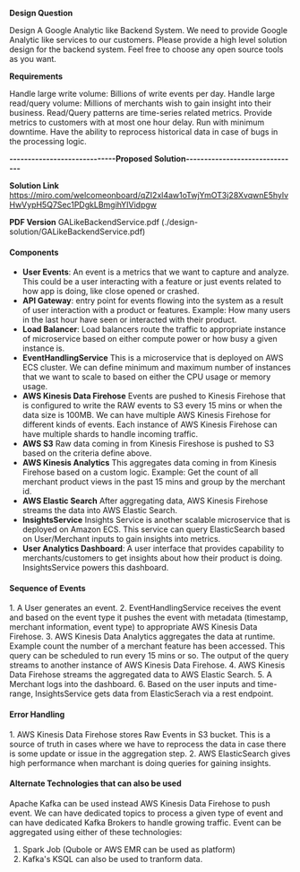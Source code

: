**Design Question**
    
Design A Google Analytic like Backend System. We need to provide Google Analytic like services to our customers. Please provide a high level solution design for the backend system. Feel free to choose any open source tools as you want.

**Requirements**
    
 Handle large write volume: Billions of write events per day.
    Handle large read/query volume: Millions of merchants wish to gain insight into their business. Read/Query patterns are time-series related metrics.
    Provide metrics to customers with at most one hour delay.
    Run with minimum downtime.
    Have the ability to reprocess historical data in case of bugs in the processing logic.
    
**-----------------------------Proposed Solution-------------------------------**

**Solution Link** https://miro.com/welcomeonboard/qZI2xl4aw1oTwjYmOT3j28XvqwnE5hylvHwVypH5Q7Sec1PDgkLBmgihYIVidpgw

**PDF Version** GALikeBackendService.pdf (./design-solution/GALikeBackendService.pdf)
    
<H4>Components</H4>
    
  - **User Events**: An event is a metrics that we want to capture and analyze. This could be a user interacting with a feature or just events related to how app is doing, like close opened or crashed.
  - **API Gateway**: entry point for events flowing into the system as a result of user interaction with a product or features.
     Example: How many users in the last hour have seen or interacted with their product.
  - **Load Balancer**: Load balancers route the traffic to appropriate instance of microservice based on either compute power or how busy a given instance is.
  - **EventHandlingService** This is a microservice that is deployed on AWS ECS cluster. 
      We can define minimum and maximum number of instances that we want to scale to based on either the CPU usage or memory usage.
  - **AWS Kinesis Data Firehose** Events are pushed to Kinesis Firehose that is configured to write the RAW events to S3 every 15 mins or when the data size is 100MB.
               We can have multiple AWS Kinesis Firehose for different kinds of events. Each instance of AWS Kinesis Firehose can have multiple shards to handle incoming traffic.
  - **AWS S3** Raw data coming in from Kinesis Fireshose is pushed to S3 based on the criteria define above.
  - **AWS Kinesis Analytics** This aggregates data coming in from Kinesis Firehose based on a custom logic.
               Example: Get the count of all merchant product views in the past 15 mins and group by the merchant id.
  - **AWS Elastic Search** After aggregating data, AWS Kinesis Firehose streams the data into AWS Elastic Search.
  - **InsightsService** Insights Service is another scalable microservice that is deployed on Amazon ECS. This service can query ElasticSearch based on User/Merchant inputs to gain insights into metrics. 
  - **User Analytics Dashboard**: A user interface that provides capability to  merchants/customers to get insights about how their product is doing. InsightsService powers this dashboard. 


<H4>Sequence of Events</H4>
1. A User generates an event.
2. EventHandlingService receives the event and based on the event type it pushes the event with metadata (timestamp, merchant information, event type) to appropriate AWS Kinesis Data Firehose.
3. AWS Kinesis Data Analytics aggregates the data at runtime. 
        Example count the number of a merchant feature has been accessed. This query can be scheduled to run every 15 mins or so. 
   The output of the query streams to another instance of AWS Kinesis Data Firehose.
4. AWS Kinesis Data Firehose streams the aggregated data to AWS Elastic Search.
5. A Merchant logs into the dashboard. 
6. Based on the user inputs and time-range, InsightsService gets data from ElasticSerach via a rest endpoint.
        
        
<H4>Error Handling</H4>
 1. AWS Kinesis Data Firehose stores Raw Events in S3 bucket. This is a source of truth in cases where we have to reprocess the data in case there is some update or issue in the aggregation step.
 2. AWS ElasticSearch gives high performance when marchant is doing queries for gaining insights.
 
 <H4>Alternate Technologies that can also be used</H4>

Apache Kafka can be used instead AWS Kinesis Data Firehose to push event. 
We can have dedicated topics to process a given type of event and can have dedicated Kafka Brokers to handle growing traffic.
Event can be aggregated using either of these technologies:
 1. Spark Job (Qubole or AWS EMR can be used as platform)
 2. Kafka's KSQL can also be used to tranform data.

 

 
